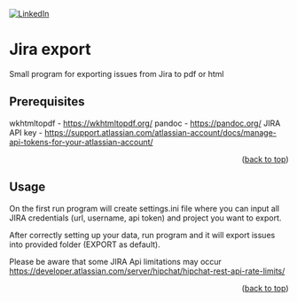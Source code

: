 <a name="readme-top"></a>

[![LinkedIn][linkedin-shield]][linkedin-url]

# Jira export

Small program for exporting issues from Jira to pdf or html


## Prerequisites

  wkhtmltopdf - https://wkhtmltopdf.org/
  pandoc - https://pandoc.org/
  JIRA API key - https://support.atlassian.com/atlassian-account/docs/manage-api-tokens-for-your-atlassian-account/

<p align="right">(<a href="#readme-top">back to top</a>)</p>

## Usage

  On the first run program will create settings.ini file where you can input all JIRA credentials (url, username, api token) and project you want to export.

  After correctly setting up your data, run program and it will export issues into provided folder (EXPORT as default).

  Please be aware that some JIRA Api limitations may occur https://developer.atlassian.com/server/hipchat/hipchat-rest-api-rate-limits/



<p align="right">(<a href="#readme-top">back to top</a>)</p>

<!-- MARKDOWN LINKS & IMAGES -->
<!-- https://www.markdownguide.org/basic-syntax/#reference-style-links -->
[linkedin-shield]: https://img.shields.io/badge/-LinkedIn-black.svg?style=for-the-badge&logo=linkedin&colorB=555
[linkedin-url]: https://linkedin.com/in/łukasz-machowski-11982154

